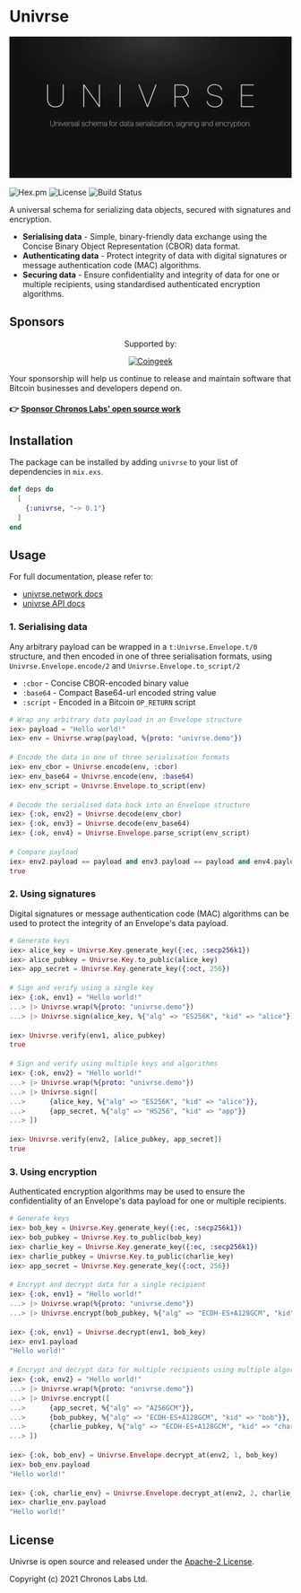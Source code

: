 # Univrse

![Univrse](https://github.com/libitx/univrse/raw/master/media/poster.png)

![Hex.pm](https://img.shields.io/hexpm/v/univrse?color=informational)
![License](https://img.shields.io/github/license/libitx/univrse?color=informational)
![Build Status](https://img.shields.io/github/workflow/status/libitx/univrse/Elixir%20CI)

A universal schema for serializing data objects, secured with signatures and
encryption.

* **Serialising data** - Simple, binary-friendly data exchange using the Concise Binary Object Representation (CBOR) data format.
* **Authenticating data** - Protect integrity of data with digital signatures or message authentication code (MAC) algorithms.
* **Securing data** - Ensure confidentiality and integrity of data for one or multiple recipients, using standardised authenticated encryption algorithms.

## Sponsors

<p align="center">Supported by:</p>
<p align="center">
  <a href="https://coingeek.com" target="_blank" rel="noopener noreferrer">
    <img src="https://www.chronoslabs.net/img/badges/coingeek.png" width="180" alt="Coingeek">
  </a>
</p>

Your sponsorship will help us continue to release and maintain software that Bitcoin businesses and developers depend on.

#### 👉 [Sponsor Chronos Labs' open source work](https://www.chronoslabs.net/sponsor/)

## Installation

The package can be installed by adding `univrse` to your list of dependencies
in `mix.exs`.

```elixir
def deps do
  [
    {:univrse, "~> 0.1"}
  ]
end
```

## Usage

For full documentation, please refer to:

* [univrse.network docs](https://univrse.network/docs)
* [univrse API docs](https://hexdocs.pm/univrse)

### 1. Serialising data

Any arbitrary payload can be wrapped in a `t:Univrse.Envelope.t/0` structure,
and then encoded in one of three serialisation formats, using
`Univrse.Envelope.encode/2` and `Univrse.Envelope.to_script/2`

* `:cbor` - Concise CBOR-encoded binary value
* `:base64` - Compact Base64-url encoded string value
* `:script` - Encoded in a Bitcoin `OP_RETURN` script

```elixir
# Wrap any arbitrary data payload in an Envelope structure
iex> payload = "Hello world!"
iex> env = Univrse.wrap(payload, %{proto: "univrse.demo"})

# Encode the data in one of three serialisation formats
iex> env_cbor = Univrse.encode(env, :cbor)
iex> env_base64 = Univrse.encode(env, :base64)
iex> env_script = Univrse.Envelope.to_script(env)

# Decode the serialised data back into an Envelope structure
iex> {:ok, env2} = Univrse.decode(env_cbor)
iex> {:ok, env3} = Univrse.decode(env_base64)
iex> {:ok, env4} = Univrse.Envelope.parse_script(env_script)

# Compare payload
iex> env2.payload == payload and env3.payload == payload and env4.payload == payload
true
```

### 2. Using signatures

Digital signatures or message authentication code (MAC) algorithms can be used
to protect the integrity of an Envelope's data payload.

```elixir
# Generate keys
iex> alice_key = Univrse.Key.generate_key({:ec, :secp256k1})
iex> alice_pubkey = Univrse.Key.to_public(alice_key)
iex> app_secret = Univrse.Key.generate_key({:oct, 256})

# Sign and verify using a single key
iex> {:ok, env1} = "Hello world!"
...> |> Univrse.wrap(%{proto: "univrse.demo"})
...> |> Univrse.sign(alice_key, %{"alg" => "ES256K", "kid" => "alice"})

iex> Univrse.verify(env1, alice_pubkey)
true

# Sign and verify using multiple keys and algorithms
iex> {:ok, env2} = "Hello world!"
...> |> Univrse.wrap(%{proto: "univrse.demo"})
...> |> Univrse.sign([
...>      {alice_key, %{"alg" => "ES256K", "kid" => "alice"}},
...>      {app_secret, %{"alg" => "HS256", "kid" => "app"}}
...> ])

iex> Univrse.verify(env2, [alice_pubkey, app_secret])
true
```

### 3. Using encryption

Authenticated encryption algorithms may be used to ensure the confidentiality
of an Envelope's data payload for one or multiple recipients.

```elixir
# Generate keys
iex> bob_key = Univrse.Key.generate_key({:ec, :secp256k1})
iex> bob_pubkey = Univrse.Key.to_public(bob_key)
iex> charlie_key = Univrse.Key.generate_key({:ec, :secp256k1})
iex> charlie_pubkey = Univrse.Key.to_public(charlie_key)
iex> app_secret = Univrse.Key.generate_key({:oct, 256})

# Encrypt and decrypt data for a single recipient
iex> {:ok, env1} = "Hello world!"
...> |> Univrse.wrap(%{proto: "univrse.demo"})
...> |> Univrse.encrypt(bob_pubkey, %{"alg" => "ECDH-ES+A128GCM", "kid" => "bob"})

iex> {:ok, env1} = Univrse.decrypt(env1, bob_key)
iex> env1.payload
"Hello world!"

# Encrypt and decrypt data for multiple recipients using multiple algorithms
iex> {:ok, env2} = "Hello world!"
...> |> Univrse.wrap(%{proto: "univrse.demo"})
...> |> Univrse.encrypt([
...>      {app_secret, %{"alg" => "A256GCM"}},
...>      {bob_pubkey, %{"alg" => "ECDH-ES+A128GCM", "kid" => "bob"}},
...>      {charlie_pubkey, %{"alg" => "ECDH-ES+A128GCM", "kid" => "charlie"}}
...> ])

iex> {:ok, bob_env} = Univrse.Envelope.decrypt_at(env2, 1, bob_key)
iex> bob_env.payload
"Hello world!"

iex> {:ok, charlie_env} = Univrse.Envelope.decrypt_at(env2, 2, charlie_key)
iex> charlie_env.payload
"Hello world!"
```

## License

Univrse is open source and released under the [Apache-2 License](https://github.com/libitx/univrse/blob/master/LICENSE).

Copyright (c) 2021 Chronos Labs Ltd.